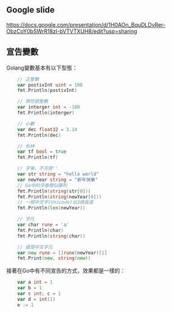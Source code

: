 ## Google slide
https://docs.google.com/presentation/d/1H0AOn_BquDLDvRer-ObzCoY0bSWrR18zI-bVTVTXUH8/edit?usp=sharing

## 宣告變數

Golang變數基本有以下型態：

```go
	// 正整數
	var postivInt uint = 100
	fmt.Println(postivInt)

	// 帶符號整數
	var interger int = -100
	fmt.Println(interger)

	// 小數
	var dec float32 = 3.14
	fmt.Println(dec)

	// 布林
	var tf bool = true
	fmt.Println(tf)

	// 字串，不可用''
	var str string = "hello world"
	var newYear string = "新年快樂"
	// Go中的字串類似陣列
	fmt.Println(string(str[0]))
	fmt.Println(string(newYear[0]))
	// 一個中文字(Unicode)佔3個長度
	fmt.Println(len(newYear))

	// 字元
	var char rune = 'a'
	fmt.Println(char)
	fmt.Println(string(char))

	// 處理中文字元
	var new rune = []rune(newYear)[1]
	fmt.Print(new, string(new))
```

接著在Go中有不同宣告的方式，效果都是一樣的：

```go
    var a int = 1
    var b = 1
    var c int; c = 1
    var d = int(1)
    e := 1
```